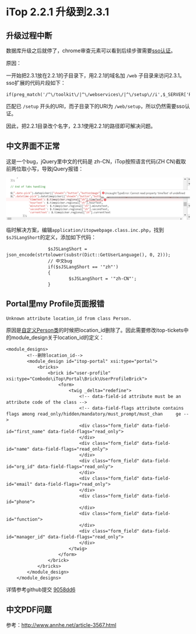 # iTop 2.2.1 升级到2.3.1

## 升级过程中断
数据库升级之后就停了，chrome审查元素可以看到后续步骤需要[sso认证](http://www.annhe.net/article-3553.html)。

原因：

一开始把2.3.1放在2.2.1的子目录下，用2.2.1的域名加 `/web` 子目录来访问2.3.1。sso扩展的代码片段如下：

```
if(preg_match('/^\/toolkit\/|^\/webservices\/|^\/setup\//i',$_SERVER['REQUEST_URI']))
```
匹配已 `/setup` 开头的URI，而子目录下的URI为 `/web/setup`，所以仍然需要sso认证。

因此，把2.2.1目录改个名字，2.3.1使用2.2.1的路径即可解决问题。


## 中文界面不正常
这是一个bug，jQuery里中文的代码是 zh-CN，iTop按照语言代码(ZH CN)截取前两位取小写，导致jQuery报错：

![](img/timepicker.png)

临时解决方案，编辑`application/itopwebpage.class.inc.php`，找到`$sJSLangShort`的定义，添加如下代码：

```
				$sJSLangShort = json_encode(strtolower(substr(Dict::GetUserLanguage(), 0, 2)));
                // 中文bug
                if($sJSLangShort == '"zh"')
                {
                        $sJSLangShort = '"zh-CN"';
                }
```

## Portal里my Profile页面报错
```
Unknown attribute location_id from class Person.
```

原因是[自定义Person类](https://github.com/annProg/itop-extensions/blob/master/le-config-mgmt/datamodel.le-config-mgmt.xml)的时候把location_id删除了。因此需要修改itop-tickets中的module_design关于location_id的定义：

```
<module_designs>
		<!--删除location_id-->
		<module_design id="itop-portal" xsi:type="portal">
			<bricks>
				<brick id="user-profile" xsi:type="Combodo\iTop\Portal\Brick\UserProfileBrick">
					<form>
						<twig _delta="redefine">
							<!-- data-field-id attribute must be an attribute code of the class -->
							<!-- data-field-flags attribute contains flags among read_only/hidden/mandatory/must_prompt/must_chan     ge -->
							<div class="form_field" data-field-id="first_name" data-field-flags="read_only">
							</div>
							<div class="form_field" data-field-id="name" data-field-flags="read_only">
							</div>
							<div class="form_field" data-field-id="org_id" data-field-flags="read_only">
							</div>
							<div class="form_field" data-field-id="email" data-field-flags="read_only">
							</div>
							<div class="form_field" data-field-id="phone">
							</div>
							<div class="form_field" data-field-id="function">
							</div>
							<div class="form_field" data-field-id="manager_id" data-field-flags="read_only">
							</div>
						</twig>
					</form>
				</brick>
			</bricks>
		</module_design>
	</module_designs>
```

详情参考github提交 [9058dd6](https://github.com/annProg/itop-extensions/commit/9058dd6e7e2c2d36e821cc5fef397ae297775cb6)

## 中文PDF问题

参考：http://www.annhe.net/article-3567.html